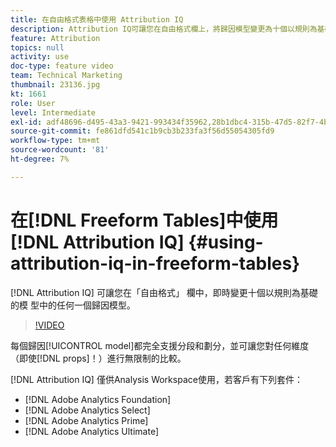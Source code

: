 ```yaml
---
title: 在自由格式表格中使用 Attribution IQ
description: Attribution IQ可讓您在自由格式欄上，將歸因模型變更為十個以規則為基礎的模型中的任何一個。
feature: Attribution
topics: null
activity: use
doc-type: feature video
team: Technical Marketing
thumbnail: 23136.jpg
kt: 1661
role: User
level: Intermediate
exl-id: adf48696-d495-43a3-9421-993434f35962,28b1dbc4-315b-47d5-82f7-4b394ed31ad8,28b1dbc4-315b-47d5-82f7-4b394ed31ad8,adf48696-d495-43a3-9421-993434f35962
source-git-commit: fe861dfd541c1b9cb3b233fa3f56d55054305fd9
workflow-type: tm+mt
source-wordcount: '81'
ht-degree: 7%

---
```


# 在[!DNL Freeform Tables]中使用[!DNL Attribution IQ] {#using-attribution-iq-in-freeform-tables}

[!DNL Attribution IQ] 可讓您在「自由格式」  欄中，即時變更十個以規則為基礎的模  型中的任何一個歸因模型。

>[!VIDEO](https://video.tv.adobe.com/v/23136/?quality=12)

每個歸因[!UICONTROL model]都完全支援分段和劃分，並可讓您對任何維度（即使[!DNL props]！）進行無限制的比較。

[!DNL Attribution IQ] 僅供Analysis Workspace使用，若客戶有下列套件：

* [!DNL Adobe Analytics Foundation]
* [!DNL Adobe Analytics Select]
* [!DNL Adobe Analytics Prime]
* [!DNL Adobe Analytics Ultimate]
